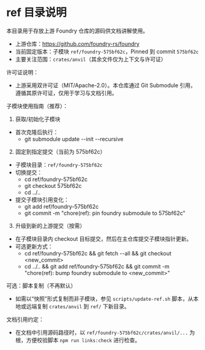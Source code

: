 # ref 目录说明

本目录用于存放上游 Foundry 仓库的源码供文档讲解使用。

- 上游仓库：https://github.com/foundry-rs/foundry
- 当前固定版本：子模块 `ref/foundry-575bf62c`，Pinned 到 commit `575bf62c`
- 主要关注范围：`crates/anvil`（其余文件仅为上下文与许可证）

许可证说明：

- 上游采用双许可证（MIT/Apache-2.0）。本仓库通过 Git Submodule 引用，遵循其原许可证，仅用于学习与文档引用。

子模块使用指南（推荐）：

1) 获取/初始化子模块

- 首次克隆后执行：
	- git submodule update --init --recursive

2) 固定到指定提交（当前为 575bf62c）

- 子模块目录：`ref/foundry-575bf62c`
- 切换提交：
	- cd ref/foundry-575bf62c
	- git checkout 575bf62c
	- cd ../..
- 提交子模块引用变化：
	- git add ref/foundry-575bf62c
	- git commit -m "chore(ref): pin foundry submodule to 575bf62c"

3) 升级到新的上游提交（按需）

- 在子模块目录内 checkout 目标提交，然后在主仓库提交子模块指针更新。
- 可选更新方式：
	- cd ref/foundry-575bf62c && git fetch --all && git checkout <new_commit>
	- cd ../.. && git add ref/foundry-575bf62c && git commit -m "chore(ref): bump foundry submodule to <new_commit>"

可选：脚本复制（不再默认）

- 如需以“快照”形式复制而非子模块，参见 `scripts/update-ref.sh` 脚本，从本地或远端复制 `crates/anvil` 到 `ref/` 下新目录。

文档引用约定：

- 在文档中引用源码路径时，以 `ref/foundry-575bf62c/crates/anvil/...` 为根，方便校验脚本 `npm run links:check` 进行检查。
